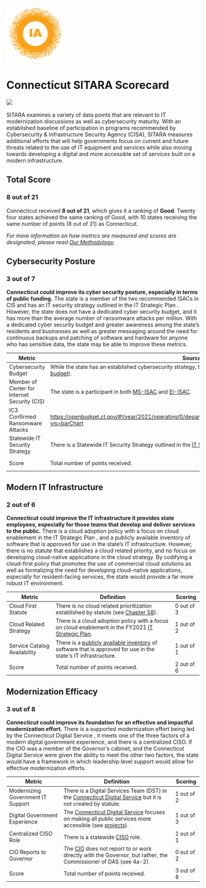![image](https://github.com/internetassociation/SITARA/blob/main/Assets/IA_Mark.png)

# Connecticut SITARA Scorecard

<img src="https://upload.wikimedia.org/wikipedia/commons/9/96/Flag_of_Connecticut.svg" width="100" />

SITARA examines a variety of data points that are relevant to IT modernization discussions as well as cybersecurity maturity. With an established baseline of participation in programs recommended by Cybersecurity & Infrastructure Security Agency (CISA), SITARA measures additional efforts that will help governments focus on current and future threats related to the use of IT equipment and services while also moving towards developing a digital and more accessible set of services built on a modern infrastructure.

## Total Score

### 8 out of 21

Connecticut received **8 out of 21**, which gives it a ranking of **Good**. Twenty four states achieved the same ranking of Good, with 10 states receiving the same number of points (8 out of 21) as Connecticut.

*For more information on how metrics are measured and scores are designated, please read [Our Methodology](https://github.com/internetassociation/SITARA/blob/main/Data/Individual-Data/Our-Methodology.md).*

## Cybersecurity Posture

### 3 out of 7

**Connecticut could improve its cyber security posture, especially in terms of public funding.** The state is a member of the two recommended ISACs in CIS and has an IT security strategy outlined in the IT Strategic Plan . However, the state does not have a dedicated cyber security budget, and it has more than the average number of ransomware attacks per million. With a dedicated cyber security budget and greater awareness among the state’s residents and businesses as well as greater messaging around the need for continuous backups and patching of software and hardware for anyone who has sensitive data, the state may be able to improve these metrics.

Metric | Source | Score
--- | --- | ---
Cybersecurity Budget | While the state has an established cybersecurity strategy, there is no dedicated cybersecurity budget (see [DAS budget](https://openbudget.ct.gov/#!/year/2021/operating/0/department/Dept+of+Administrative+Servcs/0/fund_type?vis=barChart)). | 0 out of 2
Member of Center for Internet Security (CIS) | The state is a participant in both [MS-ISAC](https://www.cisecurity.org/partners-state-government/) and [EI-ISAC](https://www.cisecurity.org/ei-isac/partners-ei-isac/). | 2 out of 2
IC3 Confirmed Ransomware Attacks | https://openbudget.ct.gov/#!/year/2021/operating/0/department/Dept+of+Administrative+Servcs/0/fund_type?vis=barChart | 0 out of 2
Statewide IT Security Strategy | There is a Statewide IT Security Strategy outlined in the [IT Strategic Plan](https://portal.ct.gov/OPM/Fin-General/Policies/-/media/98FA9C6BCD78425D8709952E341D172B.ashx), which has been updated for FY2021. | 1 out of 1
Score | Total number of points received. | 3 out of 7

## Modern IT Infrastructure

### 2 out of 6

**Connecticut could improve the IT infrastructure it provides state employees, especially for those teams that develop and deliver services to the public.** There is a cloud adoption policy with a focus on cloud enablement in the IT Strategic Plan , and a publicly available inventory of software that is approved for use in the state’s IT infrastructure. However, there is no statute that establishes a cloud related priority, and no focus on developing cloud-native applications in the cloud strategy. By codifying a cloud-first policy that promotes the use of commercial cloud solutions as well as formalizing the need for developing cloud-native applications, especially for resident-facing services, the state would provide a far more robust IT environment.

Metric | Definition | Scoring
--- | --- | ---
Cloud First Statute | There is no cloud related prioritization established by statute (see [Chapter 58](https://www.cga.ct.gov/current/pub/chap_058.htm)). | 0 out of 3
Cloud Related Strategy | There is a cloud adoption policy with a focus on cloud enablement in the FY2021 [IT Strategic Plan](https://portal.ct.gov/OPM/Fin-General/Policies/-/media/98FA9C6BCD78425D8709952E341D172B.ashx). | 1 out of 2
Service Catalog Availability | There is a [publicly available inventory](https://portal.ct.gov/DAS/BEST?page=1) of software that is approved for use in the state's IT infrastructure. | 1 out of 1
Score | Total number of points received. | 2 out of 6

## Modernization Efficacy

### 3 out of 8

**Connecticut could improve its foundation for an effective and impactful modernization effort.** There is a supported modernization effort being led by the Connecticut Digital Service , it meets one of the three factors of a modern digital government experience, and there is a centralized CISO. If the CIO was a member of the Governor’s cabinet, and the Connecticut Digital Service were given the ability to meet the other two factors, the state would have a framework in which leadership level support would allow for effective modernization efforts.

Metric | Definition | Scoring
--- | --- | ---
Modernizing Government IT Support | There is a Digital Services Team (DST) in the [Connecticut Digital Service](https://connecticut-digital-services.github.io/) but it is not created by statute. | 1 out of 2
Digital Government Experience | The [Connecticut Digital Service](https://connecticut-digital-services.github.io/) focuses on making all public services more accessible (see [projects](https://connecticut-digital-services.github.io/work/)). | 1 out of 3
Centralized CISO Role  | There is a statewide [CISO](https://twitter.com/MarkRaymond14/status/1242600365415174146) role. | 1 out of 1
CIO Reports to Governor | The [CIO](https://portal.ct.gov/DAS/CTEdTech/Commission-for-Educational-Technology/Contact) does not report to or work directly with the Governor, but rather, the Commissioner of DAS (see 4a-2). | 0 out of 2
Score | Total number of points received. | 3 out of 8